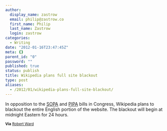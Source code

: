```yaml
---
author:
  display_name: zastrow
  email: philip@zastrow.co
  first_name: Philip
  last_name: Zastrow
  login: zastrow
categories:
  - Writing
date: "2012-01-16T23:47:45Z"
meta: {}
parent_id: "0"
password: ""
published: true
status: publish
title: Wikipedia plans full site blackout
type: post
aliases:
  - /2012/01/wikipedia-plans-full-site-blackout/
---
```

<p>In opposition to the <a href="http://en.wikipedia.org/wiki/Stop_Online_Piracy_Act">SOPA</a> and <a href="http://en.wikipedia.org/wiki/PROTECT_IP_Act">PIPA</a> bills in Congress, Wikipedia plans to blackout the entire English portion of the website. The blackout will begin at midnight Eastern for 24 hours.</p>
<p><small><strong>Via</strong> <a href="https://twitter.com/#!/JBalloonist/status/159025412616368129">Robert Ward</a></small></p>
